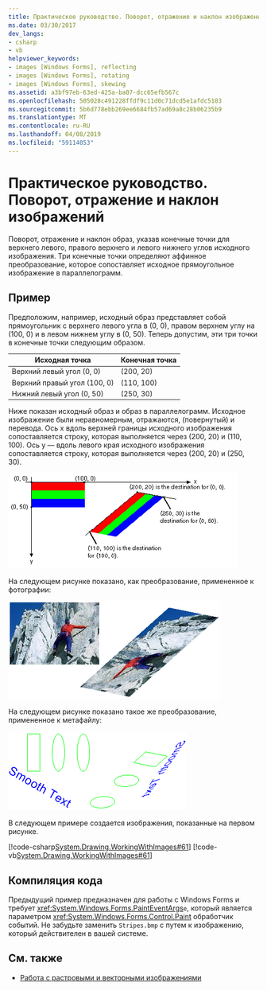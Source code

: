 ```yaml
---
title: Практическое руководство. Поворот, отражение и наклон изображений
ms.date: 03/30/2017
dev_langs:
- csharp
- vb
helpviewer_keywords:
- images [Windows Forms], reflecting
- images [Windows Forms], rotating
- images [Windows Forms], skewing
ms.assetid: a3bf97eb-63ed-425a-ba07-dcc65efb567c
ms.openlocfilehash: 505028c491228ffdf9c11d0c71dcd5e1afdc5103
ms.sourcegitcommit: 5b6d778ebb269ee6684fb57ad69a8c28b06235b9
ms.translationtype: MT
ms.contentlocale: ru-RU
ms.lasthandoff: 04/08/2019
ms.locfileid: "59114053"
---
```

# <a name="how-to-rotate-reflect-and-skew-images"></a>Практическое руководство. Поворот, отражение и наклон изображений
Поворот, отражение и наклон образ, указав конечные точки для верхнего левого, правого верхнего и левого нижнего углов исходного изображения. Три конечные точки определяют аффинное преобразование, которое сопоставляет исходное прямоугольное изображение в параллелограмм.  
  
## <a name="example"></a>Пример  
 Предположим, например, исходный образ представляет собой прямоугольник с верхнего левого угла в (0, 0), правом верхнем углу на (100, 0) и в левом нижнем углу в (0, 50). Теперь допустим, эти три точки в конечные точки следующим образом.  
  
|Исходная точка|Конечная точка|  
|--------------------|-----------------------|  
|Верхний левый угол (0, 0)|(200, 20)|  
|Верхний правый угол (100, 0)|(110, 100)|  
|Нижний левый угол (0, 50)|(250, 30)|  
  
 Ниже показан исходный образ и образ в параллелограмм. Исходное изображение были неравномерным, отражаются, (повернутый) и перевода. Ось x вдоль верхней границы исходного изображения сопоставляется строку, которая выполняется через (200, 20) и (110, 100). Ось y — вдоль левого края исходного изображения сопоставляется строку, которая выполняется через (200, 20) и (250, 30).  
  
 ![Исходный образ и образ в параллелограмм.](./media/how-to-rotate-reflect-and-skew-images/reflected-skewed-rotated-illustration.gif)  
  
 На следующем рисунке показано, как преобразование, примененное к фотографии:  
  
 ![Рисунок climber и изображения в параллелограмм.](./media/how-to-rotate-reflect-and-skew-images/reflected-skewed-rotated-photo.png)  
  
 На следующем рисунке показано такое же преобразование, примененное к метафайлу:  
  
 ![Иллюстрация фигур и текста и, в параллелограмм.](./media/how-to-rotate-reflect-and-skew-images/reflected-skewed-rotated-metafile.png)  
  
 В следующем примере создается изображения, показанные на первом рисунке.  
  
 [!code-csharp[System.Drawing.WorkingWithImages#61](~/samples/snippets/csharp/VS_Snippets_Winforms/System.Drawing.WorkingWithImages/CS/Class1.cs#61)]
 [!code-vb[System.Drawing.WorkingWithImages#61](~/samples/snippets/visualbasic/VS_Snippets_Winforms/System.Drawing.WorkingWithImages/VB/Class1.vb#61)]  
  
## <a name="compiling-the-code"></a>Компиляция кода  
 Предыдущий пример предназначен для работы с Windows Forms и требует <xref:System.Windows.Forms.PaintEventArgs>`e`, который является параметром <xref:System.Windows.Forms.Control.Paint> обработчик событий. Не забудьте заменить `Stripes.bmp` с путем к изображению, который действителен в вашей системе.  
  
## <a name="see-also"></a>См. также

- [Работа с растровыми и векторными изображениями](working-with-images-bitmaps-icons-and-metafiles.md)
